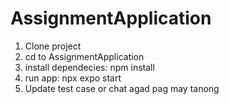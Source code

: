 # AssignmentApplication

<ol>
    <li>Clone project</li>
    <li>cd to AssignmentApplication</li>
    <li>install dependecies: npm install</li>
    <li>run app: npx expo start</li>
    <li>Update test case or chat agad pag may tanong</li>
</ol>